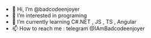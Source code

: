 - 👋 Hi, I’m @badcodeenjoyer
- 👀 I’m interested in programing
- 🌱 I’m currently learning C#.NET , JS , TS , Angular
- 📫 How to reach me : telegram @IAmBadcodeenjoyer

<!---
badcodeenjoyer/badcodeenjoyer is a ✨ special ✨ repository because its `README.md` (this file) appears on your GitHub profile.
You can click the Preview link to take a look at your changes.
--->
